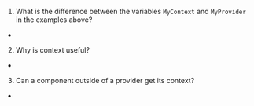 1. What is the difference between the variables `MyContext` and `MyProvider` in the examples above?
* 
2. Why is context useful?
* 
3. Can a component outside of a provider get its context?
* 

